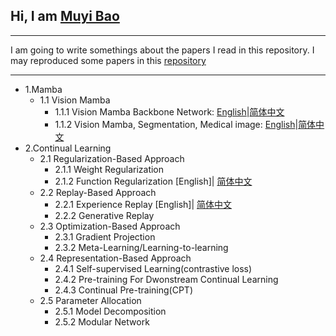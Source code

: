## Hi, I am [Muyi Bao](https://github.com/BaoBao0926/BaoBao0926.github.io)

---

I am going to write somethings about the papers I read in this repository. I may reproduced some papers in this [repository](https://github.com/BaoBao0926/Overview-of-Reproduced-Project)

---

- 1.Mamba
    - 1.1 Vision Mamba
        - 1.1.1 Vision Mamba Backbone Network:  [English](https://github.com/BaoBao0926/Paper_reading/blob/main/md_files/VisionMamba_Backbone_English.md)|[简体中文](https://github.com/BaoBao0926/Paper_reading/blob/main/md_files/VisionMamba_Backbone_chinese.md)
        - 1.1.2 Vision Mamba, Segmentation, Medical image:  [English](https://github.com/BaoBao0926/Paper_reading/blob/main/md_files/VisionMamba_Segmentation_medicalImage_English.md)|[简体中文](https://github.com/BaoBao0926/Paper_reading/blob/main/md_files/VisionMamba_Segmentation_medicalImage_Chinese.md)  
- 2.Continual Learning
    - 2.1  Regularization-Based Approach
        - 2.1.1 Weight Regularization 
        - 2.1.2 Function Regularization [English]| [简体中文](https://github.com/BaoBao0926/Paper_reading/blob/main/md_files/CL_Function_regula_chinese.md)
    - 2.2 Replay-Based Approach
        - 2.2.1 Experience Replay [English]| [简体中文](https://github.com/BaoBao0926/Paper_reading/blob/main/md_files/CL_Replay_Experience_chinese.md)
        - 2.2.2 Generative Replay
    - 2.3 Optimization-Based Approach
        - 2.3.1 Gradient Projection
        - 2.3.2 Meta-Learning/Learning-to-learning
    - 2.4 Representation-Based Approach
        - 2.4.1 Self-supervised Learning(contrastive loss)
        - 2.4.2 Pre-training For Dwonstream Continual Learning
        - 2.4.3 Continual Pre-training(CPT)
    - 2.5 Parameter Allocation
        - 2.5.1 Model Decomposition
        - 2.5.2 Modular Network
